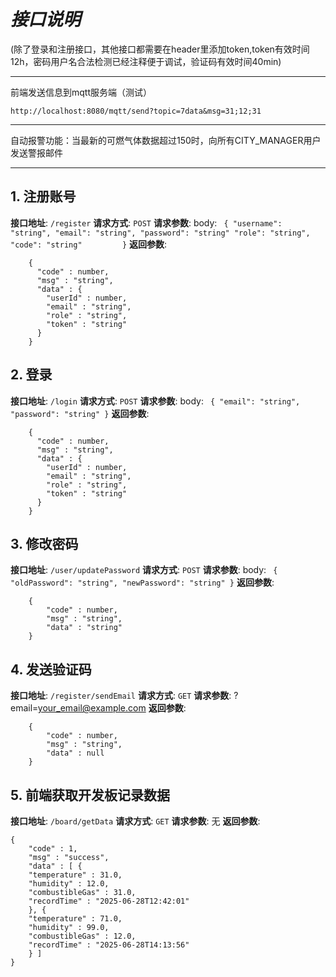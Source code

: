 # ***接口说明***
(除了登录和注册接口，其他接口都需要在header里添加token,token有效时间12h，密码用户名合法检测已经注释便于调试，验证码有效时间40min)
***
前端发送信息到mqtt服务端（测试）
```
http://localhost:8080/mqtt/send?topic=7data&msg=31;12;31
```
***
自动报警功能：当最新的可燃气体数据超过150时，向所有CITY_MANAGER用户发送警报邮件
***
## 1. 注册账号
**接口地址**: `/register`
**请求方式**: `POST`
**请求参数**:
    body:
        ```
        {
            "username": "string",
            "email": "string",
            "password": "string"
            "role": "string",
            "code": "string"        
        }```
**返回参数**:

        {
          "code" : number,
          "msg" : "string",
          "data" : {
            "userId" : number,
            "email" : "string",
            "role" : "string",
            "token" : "string"
          }
        }
        
## 2. 登录
**接口地址**: `/login`
**请求方式**: `POST`
**请求参数**:
    body:
        ```
        {
            "email": "string",
            "password": "string"
        }```
**返回参数**:

        {
          "code" : number,
          "msg" : "string",
          "data" : {
            "userId" : number,
            "email" : "string",
            "role" : "string",
            "token" : "string"
          }
        }
        
## 3. 修改密码
**接口地址**: `/user/updatePassword`
**请求方式**: `POST`
**请求参数**:
    body:
        ```
        {
            "oldPassword": "string",
            "newPassword": "string"
        }```
**返回参数**:
        
        {
            "code" : number,
            "msg" : "string",
            "data" : "string"
        }

## 4. 发送验证码
**接口地址**: `/register/sendEmail`
**请求方式**: `GET`
**请求参数**: ?email=your_email@example.com
**返回参数**: 

        {
            "code" : number,
            "msg" : "string",
            "data" : null
        }

## 5. 前端获取开发板记录数据
**接口地址**: `/board/getData`
**请求方式**: `GET`
**请求参数**: 无
**返回参数**:

    {
        "code" : 1,
        "msg" : "success",
        "data" : [ {
        "temperature" : 31.0,
        "humidity" : 12.0,
        "combustibleGas" : 31.0,
        "recordTime" : "2025-06-28T12:42:01"
        }, {
        "temperature" : 71.0,
        "humidity" : 99.0,
        "combustibleGas" : 12.0,
        "recordTime" : "2025-06-28T14:13:56"
        } ]
    }

